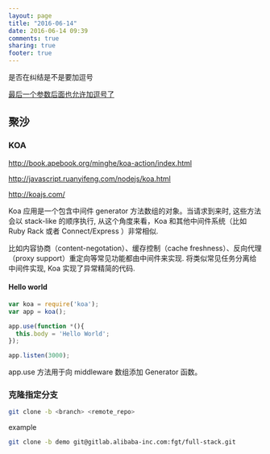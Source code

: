 ```yaml
---
layout: page
title: "2016-06-14"
date: 2016-06-14 09:39
comments: true
sharing: true
footer: true
---
```


是否在纠结是不是要加逗号

[最后一个参数后面也允许加逗号了](http://www.cnblogs.com/ziyunfei/p/5543304.html)


## 聚沙

### KOA

http://book.apebook.org/minghe/koa-action/index.html

http://javascript.ruanyifeng.com/nodejs/koa.html

http://koajs.com/

Koa 应用是一个包含中间件 generator 方法数组的对象。当请求到来时, 这些方法会以 stack-like 的顺序执行, 从这个角度来看，Koa 和其他中间件系统（比如 Ruby Rack 或者 Connect/Express ）非常相似.

比如内容协商（content-negotation）、缓存控制（cache freshness）、反向代理（proxy support）重定向等常见功能都由中间件来实现. 将类似常见任务分离给中间件实现, Koa 实现了异常精简的代码.

#### Hello world

```js
var koa = require('koa');
var app = koa();

app.use(function *(){
  this.body = 'Hello World';
});

app.listen(3000);
```

app.use 方法用于向 middleware 数组添加 Generator 函数。

### 克隆指定分支

```sh
git clone -b <branch> <remote_repo>
```

example

```sh
git clone -b demo git@gitlab.alibaba-inc.com:fgt/full-stack.git
```
